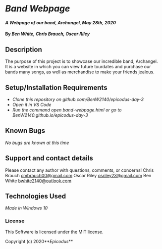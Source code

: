 # _Band Webpage_

#### _A Webpage of our band, Archangel, May 28th, 2020_

#### By _**Ben White, Chris Brauch, Oscar Riley**_

## Description

The purpose of this project is to showcase our incredible band, Archangel. It is a website in which you can view future tourdates and purchase our bands many songs, as well as merchandise to make your friends jealous.

## Setup/Installation Requirements

* _Clone this repository on github.com/BenW2140/epicodus-day-3_
* _Open it in VS Code_
* _Run the command open band-webpage.html or go to BenW2140.github.io/epicodus-day-3_

## Known Bugs

_No bugs are known at this time_

## Support and contact details

Please contact any author with questions, comments, or concerns!
Chris Brauch <cmbrauch00@gmail.com>
Oscar Riley <osriley23@gmail.com>
Ben White <bwhite2140@outlook.com>

## Technologies Used

_Made in Windows 10_

### License

This Software is licensed under the MIT license.

Copyright (c) 2020**_Epicodus_**